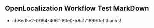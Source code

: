 ## OpenLocalization Workflow Test MarkDown
* cb8ed5e2-0094-406f-80e0-58c1718990ef thanks!

<!--HONumber=Aug16_HO1-->


